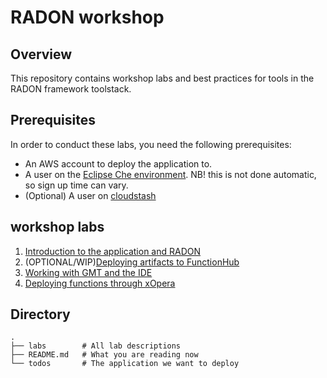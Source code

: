 # RADON workshop

## Overview

This repository contains workshop labs and best
practices for tools in the RADON framework
toolstack.

## Prerequisites

In order to conduct these labs, you need the
following prerequisites:

- An AWS account to deploy the application to.
- A user on the
  [Eclipse Che environment](https://mailchi.mp/fe5357445dba/radon-ide-access-request/).
  NB! this is not done automatic, so sign up time
  can vary.
- (Optional) A user on [cloudstash](cloudstash.io)

## workshop labs

1. [Introduction to the application and RADON](labs/introduction.md)
1. (OPTIONAL/WIP)[Deploying artifacts to FunctionHub](labs/functionhub.md)
1. [Working with GMT and the IDE](labs/gmt-ide.md)
1. [Deploying functions through xOpera](labs/xopera.md)

## Directory

```
.
├── labs        # All lab descriptions
├── README.md   # What you are reading now
└── todos       # The application we want to deploy
```
